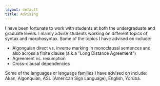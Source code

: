 ```yaml
---
layout: default
title: Advising
---
```


I have been fortunate to work with students at both the undergraduate and graduate levels. I mainly advise students working on different topics of syntax and morphosyntax. Some of the topics I have advised on include:

+ Algonguian direct vs. inverse marking in monoclausal sentences and also across a finite clause (a.k.a "Long Distance Agreement")
+ Agreement vs. resumption
+ Cross-clausal dependencies

Some of the languages or language families I have advised on include: Akan, Algonquian, ASL (American Sign Language), English, Yorùbá.
